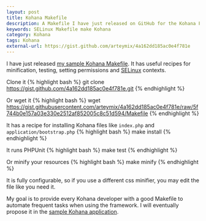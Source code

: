 ```yaml
---
layout: post
title: Kohana Makefile
description: A Makefile I have just released on GitHub for the Kohana Framework
keywords: SELinux Makefile make Kohana
category: Kohana
tags: Kohana
external-url: https://gist.github.com/arteymix/4a162dd185ac0e4f781e
---
```


I have just released [my sample Kohana Makefile](https://gist.github.com/arteymix/4a162dd185ac0e4f781e).
It has useful recipes for minification, testing, setting permissions and
[SELinux](http://wikipedia.com/wiki/SELinux) contexts.

Clone it
{% highlight bash %}
git clone https://gist.github.com/4a162dd185ac0e4f781e.git
{% endhighlight %}

Or wget it
{% highlight bash %}
wget https://gist.githubusercontent.com/arteymix/4a162dd185ac0e4f781e/raw/5f744b0e157a03e330e2512af852005c8c51d594/Makefile
{% endhighlight %}

It has a recipe for installing Kohana files like `index.php` and `application/bootstrap.php`
{% highlight bash %}
make install
{% endhighlight %}

It runs PHPUnit
{% highlight bash %}
make test
{% endhighlight %}

Or minify your resources
{% highlight bash %}
make minify
{% endhighlight %}

It is fully configurable, so if you use a different css minifier, you may edit
the file like you need it.

My goal is to provide every Kohana developer with a good Makefile to automate
frequent tasks when using the framework. I will eventually propose it in the
[sample Kohana application](https://github.com/kohana/kohana).
